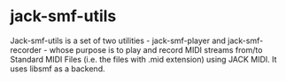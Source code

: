 # jack-smf-utils

Jack-smf-utils is a set of two utilities - jack-smf-player and jack-smf-recorder - whose purpose is to play and record MIDI streams from/to Standard MIDI Files (i.e. the files with .mid extension) using JACK MIDI. It uses libsmf as a backend.
